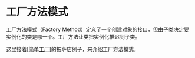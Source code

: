 # 工厂方法模式

工厂方法模式（Factory Method）定义了一个创建对象的接口，但由子类决定要实例化的类是哪一个。工厂方法让类把实例化推迟到子类。

这里接着[[简单工厂]]的披萨店例子，来介绍工厂方法模式。

[//begin]: # "Autogenerated link references for markdown compatibility"
[简单工厂]: %E7%AE%80%E5%8D%95%E5%B7%A5%E5%8E%82.md "简单工厂"
[//end]: # "Autogenerated link references"
